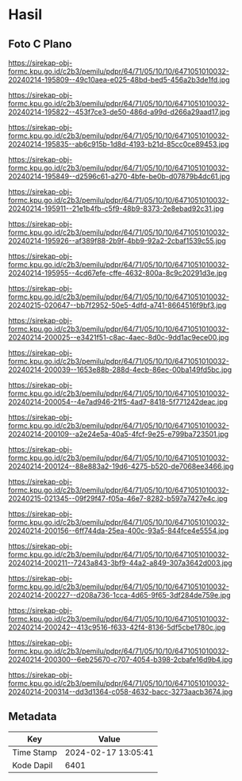 # Hasil

## Foto C Plano

https://sirekap-obj-formc.kpu.go.id/c2b3/pemilu/pdpr/64/71/05/10/10/6471051010032-20240214-195809--49c10aea-e025-48bd-bed5-456a2b3de1fd.jpg

https://sirekap-obj-formc.kpu.go.id/c2b3/pemilu/pdpr/64/71/05/10/10/6471051010032-20240214-195822--453f7ce3-de50-486d-a99d-d266a29aad17.jpg

https://sirekap-obj-formc.kpu.go.id/c2b3/pemilu/pdpr/64/71/05/10/10/6471051010032-20240214-195835--ab6c915b-1d8d-4193-b21d-85cc0ce89453.jpg

https://sirekap-obj-formc.kpu.go.id/c2b3/pemilu/pdpr/64/71/05/10/10/6471051010032-20240214-195849--d2596c61-a270-4bfe-be0b-d07879b4dc61.jpg

https://sirekap-obj-formc.kpu.go.id/c2b3/pemilu/pdpr/64/71/05/10/10/6471051010032-20240214-195911--21e1b4fb-c5f9-48b9-8373-2e8ebad92c31.jpg

https://sirekap-obj-formc.kpu.go.id/c2b3/pemilu/pdpr/64/71/05/10/10/6471051010032-20240214-195926--af389f88-2b9f-4bb9-92a2-2cbaf1539c55.jpg

https://sirekap-obj-formc.kpu.go.id/c2b3/pemilu/pdpr/64/71/05/10/10/6471051010032-20240214-195955--4cd67efe-cffe-4632-800a-8c9c20291d3e.jpg

https://sirekap-obj-formc.kpu.go.id/c2b3/pemilu/pdpr/64/71/05/10/10/6471051010032-20240215-020647--bb7f2952-50e5-4dfd-a741-8664516f9bf3.jpg

https://sirekap-obj-formc.kpu.go.id/c2b3/pemilu/pdpr/64/71/05/10/10/6471051010032-20240214-200025--e3421f51-c8ac-4aec-8d0c-9dd1ac9ece00.jpg

https://sirekap-obj-formc.kpu.go.id/c2b3/pemilu/pdpr/64/71/05/10/10/6471051010032-20240214-200039--1653e88b-288d-4ecb-86ec-00ba149fd5bc.jpg

https://sirekap-obj-formc.kpu.go.id/c2b3/pemilu/pdpr/64/71/05/10/10/6471051010032-20240214-200054--4e7ad946-21f5-4ad7-8418-5f771242deac.jpg

https://sirekap-obj-formc.kpu.go.id/c2b3/pemilu/pdpr/64/71/05/10/10/6471051010032-20240214-200109--a2e24e5a-40a5-4fcf-9e25-e799ba723501.jpg

https://sirekap-obj-formc.kpu.go.id/c2b3/pemilu/pdpr/64/71/05/10/10/6471051010032-20240214-200124--88e883a2-19d6-4275-b520-de7068ee3466.jpg

https://sirekap-obj-formc.kpu.go.id/c2b3/pemilu/pdpr/64/71/05/10/10/6471051010032-20240215-021345--09f29f47-f05a-46e7-8282-b597a7427e4c.jpg

https://sirekap-obj-formc.kpu.go.id/c2b3/pemilu/pdpr/64/71/05/10/10/6471051010032-20240214-200156--6ff744da-25ea-400c-93a5-844fce4e5554.jpg

https://sirekap-obj-formc.kpu.go.id/c2b3/pemilu/pdpr/64/71/05/10/10/6471051010032-20240214-200211--7243a843-3bf9-44a2-a849-307a3642d003.jpg

https://sirekap-obj-formc.kpu.go.id/c2b3/pemilu/pdpr/64/71/05/10/10/6471051010032-20240214-200227--d208a736-1cca-4d65-9f65-3df284de759e.jpg

https://sirekap-obj-formc.kpu.go.id/c2b3/pemilu/pdpr/64/71/05/10/10/6471051010032-20240214-200242--413c9516-f633-42f4-8136-5df5cbe1780c.jpg

https://sirekap-obj-formc.kpu.go.id/c2b3/pemilu/pdpr/64/71/05/10/10/6471051010032-20240214-200300--6eb25670-c707-4054-b398-2cbafe16d9b4.jpg

https://sirekap-obj-formc.kpu.go.id/c2b3/pemilu/pdpr/64/71/05/10/10/6471051010032-20240214-200314--dd3d1364-c058-4632-bacc-3273aacb3674.jpg


## Metadata

| Key        | Value               |
| ---------- | ------------------- |
| Time Stamp | 2024-02-17 13:05:41 |
| Kode Dapil | 6401                |



